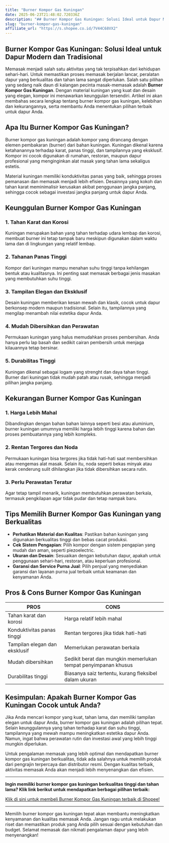 ```yaml
---
title: "Burner Kompor Gas Kuningan"
date: 2025-06-23T21:48:02.720336Z
description: "## Burner Kompor Gas Kuningan: Solusi Ideal untuk Dapur Modern dan Tradisional..."
slug: "burner-kompor-gas-kuningan"
affiliate_url: "https://s.shopee.co.id/7V44C68VX2"
---
```

## Burner Kompor Gas Kuningan: Solusi Ideal untuk Dapur Modern dan Tradisional

Memasak menjadi salah satu aktivitas yang tak terpisahkan dari kehidupan sehari-hari. Untuk memastikan proses memasak berjalan lancar, peralatan dapur yang berkualitas dan tahan lama sangat diperlukan. Salah satu pilihan yang sedang naik daun di kalangan pecinta masak-memasak adalah **Burner Kompor Gas Kuningan**. Dengan material kuningan yang kuat dan desain yang elegan, kompor ini menawarkan keunggulan tersendiri. Artikel ini akan membahas secara lengkap tentang burner kompor gas kuningan, kelebihan dan kekurangannya, serta membantu Anda menentukan pilihan terbaik untuk dapur Anda.

## Apa Itu Burner Kompor Gas Kuningan?

Burner kompor gas kuningan adalah kompor yang dirancang dengan elemen pembakaran (burner) dari bahan kuningan. Kuningan dikenal karena ketahanannya terhadap karat, panas tinggi, dan tampilannya yang eksklusif. Kompor ini cocok digunakan di rumahan, restoran, maupun dapur profesional yang menginginkan alat masak yang tahan lama sekaligus estetis.

Material kuningan memiliki konduktivitas panas yang baik, sehingga proses pemanasan dan memasak menjadi lebih efisien. Desainnya yang kokoh dan tahan karat meminimalisir kerusakan akibat penggunaan jangka panjang, sehingga cocok sebagai investasi jangka panjang untuk dapur Anda.

## Keunggulan Burner Kompor Gas Kuningan

### 1. Tahan Karat dan Korosi
Kuningan merupakan bahan yang tahan terhadap udara lembap dan korosi, membuat burner ini tetap tampak baru meskipun digunakan dalam waktu lama dan di lingkungan yang relatif lembap.

### 2. Tahanan Panas Tinggi
Kompor dari kuningan mampu menahan suhu tinggi tanpa kehilangan bentuk atau kualitasnya. Ini penting saat memasak berbagai jenis masakan yang membutuhkan suhu tinggi.

### 3. Tampilan Elegan dan Eksklusif
Desain kuningan memberikan kesan mewah dan klasik, cocok untuk dapur berkonsep modern maupun tradisional. Selain itu, tampilannya yang mengilap menambah nilai estetika dapur Anda.

### 4. Mudah Dibersihkan dan Perawatan
Permukaan kuningan yang halus memudahkan proses pembersihan. Anda hanya perlu lap basah dan sedikit cairan pembersih untuk menjaga kilauannya tetap bersinar.

### 5. Durabilitas Tinggi
Kuningan dikenal sebagai logam yang strenght dan daya tahan tinggi. Burner dari kuningan tidak mudah patah atau rusak, sehingga menjadi pilihan jangka panjang.

## Kekurangan Burner Kompor Gas Kuningan

### 1. Harga Lebih Mahal
Dibandingkan dengan bahan bahan lainnya seperti besi atau aluminium, burner kuningan umumnya memiliki harga lebih tinggi karena bahan dan proses pembuatannya yang lebih kompleks.

### 2. Rentan Tergores dan Noda
Permukaan kuningan bisa tergores jika tidak hati-hati saat membersihkan atau mengemas alat masak. Selain itu, noda seperti bekas minyak atau kerak cenderung sulit dihilangkan jika tidak dibersihkan secara rutin.

### 3. Perlu Perawatan Teratur
Agar tetap tampil menarik, kuningan membutuhkan perawatan berkala, termasuk pengkilapan agar tidak pudar dan tetap nampak baru.

## Tips Memilih Burner Kompor Gas Kuningan yang Berkualitas

- **Perhatikan Material dan Kualitas**: Pastikan bahan kuningan yang digunakan berkualitas tinggi dan bebas cacat produksi.
- **Cek Sistem Pengapian**: Pilih kompor dengan sistem pengapian yang mudah dan aman, seperti piezoelectric.
- **Ukuran dan Desain**: Sesuaikan dengan kebutuhan dapur, apakah untuk penggunaan sehari-hari, restoran, atau keperluan profesional.
- **Garansi dan Service Purna Jual**: Pilih penjual yang menyediakan garansi dan layanan purna jual terbaik untuk keamanan dan kenyamanan Anda.

## Pros & Cons Burner Kompor Gas Kuningan

| PROS                                           | CONS                                               |
|------------------------------------------------|----------------------------------------------------|
| Tahan karat dan korosi                        | Harga relatif lebih mahal                        |
| Konduktivitas panas tinggi                     | Rentan tergores jika tidak hati-hati            |
| Tampilan elegan dan eksklusif                   | Memerlukan perawatan berkala                   |
| Mudah dibersihkan                             | Sedikit berat dan mungkin memerlukan tempat penyimpanan khusus |
| Durabilitas tinggi                            | Biasanya saiz tertentu, kurang fleksibel dalam ukuran |

## Kesimpulan: Apakah Burner Kompor Gas Kuningan Cocok untuk Anda?

Jika Anda mencari kompor yang kuat, tahan lama, dan memiliki tampilan elegan untuk dapur Anda, burner kompor gas kuningan adalah pilihan tepat. Selain keunggulannya yang tahan terhadap karat dan suhu tinggi, tampilannya yang mewah mampu meningkatkan estetika dapur Anda. Namun, ingat bahwa perawatan rutin dan investasi awal yang lebih tinggi mungkin diperlukan.

Untuk pengalaman memasak yang lebih optimal dan mendapatkan burner kompor gas kuningan berkualitas, tidak ada salahnya untuk memilih produk dari pengrajin terpercaya dan distributor resmi. Dengan kualitas terbaik, aktivitas memasak Anda akan menjadi lebih menyenangkan dan efisien.

---

**Ingin memiliki burner kompor gas kuningan berkualitas tinggi dan tahan lama? Klik link berikut untuk mendapatkan berbagai pilihan terbaik:**

[Klik di sini untuk membeli Burner Kompor Gas Kuningan terbaik di Shopee!](https://s.shopee.co.id/7V44C68VX2)

---

Memilih burner kompor gas kuningan tepat akan membantu meningkatkan kenyamanan dan kualitas memasak Anda. Jangan ragu untuk melakukan riset dan memastikan produk yang Anda pilih sesuai dengan kebutuhan dan budget. Selamat memasak dan nikmati pengalaman dapur yang lebih menyenangkan!